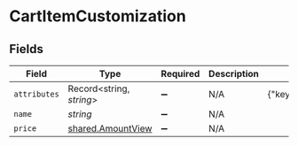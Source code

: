 # CartItemCustomization


## Fields

| Field                                                         | Type                                                          | Required                                                      | Description                                                   | Example                                                       |
| ------------------------------------------------------------- | ------------------------------------------------------------- | ------------------------------------------------------------- | ------------------------------------------------------------- | ------------------------------------------------------------- |
| `attributes`                                                  | Record<string, *string*>                                      | :heavy_minus_sign:                                            | N/A                                                           | {"key1":"value1","key2":"value2"}                             |
| `name`                                                        | *string*                                                      | :heavy_minus_sign:                                            | N/A                                                           |                                                               |
| `price`                                                       | [shared.AmountView](../../../sdk/models/shared/amountview.md) | :heavy_minus_sign:                                            | N/A                                                           |                                                               |